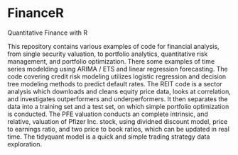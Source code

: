 # FinanceR
Quantitative Finance with R

This repository contains various examples of code for financial analysis, from single security valuation, to portfolio analytics, quantitative risk management, and portfolio optimization. There some examples of time series modelding using ARIMA / ETS and linear regression forecasting. The code covering credit risk modeling utilizes logistic regression and decision tree modeling methods to predict default rates. The REIT code is a sector analysis which downloads and cleans equity price data, looks at correlation, and investigates outperformers and underperformers. It then separates the data into a training set and a test set, on which simple portfolio optimization is conducted. The PFE valuation conducts an complete intrinsic, and relative, valuation of Pfizer Inc. stock, using dividned discount model, price to earnings ratio, and two price to book ratios, which can be updated in real time. The tidyquant model is a quick and simple trading strategy data exploration. 
 

